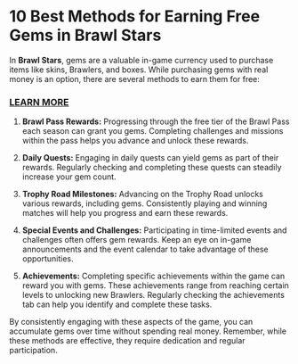 <h1>10 Best Methods for Earning Free Gems in Brawl Stars</h1>
<p>In <strong>Brawl Stars</strong>, gems are a valuable in-game currency used to purchase items like skins, Brawlers, and boxes. While purchasing gems with real money is an option, there are several methods to earn them for free:</p>
<h3><a href="https://graph.org/5-Best-Methods-for-Earning-Free-Gems-in-Brawl-Stars-02-07">LEARN MORE</a></h3>
<ol>
<li>
<p><strong>Brawl Pass Rewards:</strong> Progressing through the free tier of the Brawl Pass each season can grant you gems. Completing challenges and missions within the pass helps you advance and unlock these rewards.</p>
</li>
<li>
<p><strong>Daily Quests:</strong> Engaging in daily quests can yield gems as part of their rewards. Regularly checking and completing these quests can steadily increase your gem count.</p>
</li>
<li>
<p><strong>Trophy Road Milestones:</strong> Advancing on the Trophy Road unlocks various rewards, including gems. Consistently playing and winning matches will help you progress and earn these rewards.</p>
</li>
<li>
<p><strong>Special Events and Challenges:</strong> Participating in time-limited events and challenges often offers gem rewards. Keep an eye on in-game announcements and the event calendar to take advantage of these opportunities.</p>
</li>
<li>
<p><strong>Achievements:</strong> Completing specific achievements within the game can reward you with gems. These achievements range from reaching certain levels to unlocking new Brawlers. Regularly checking the achievements tab can help you identify and complete these tasks.</p>
</li>
</ol>
<p>By consistently engaging with these aspects of the game, you can accumulate gems over time without spending real money. Remember, while these methods are effective, they require dedication and regular participation.</p>
